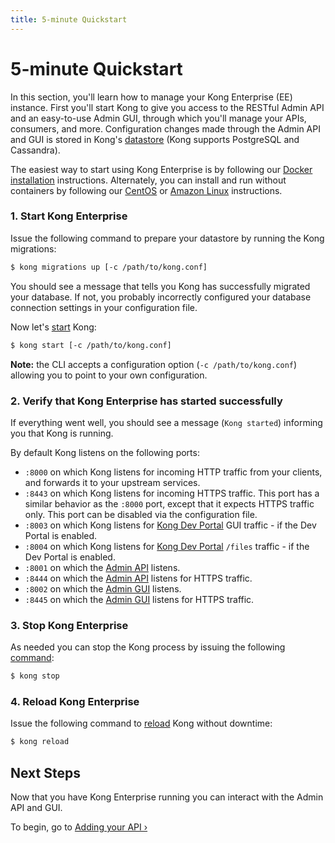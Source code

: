 ```yaml
---
title: 5-minute Quickstart
---
```


# 5-minute Quickstart

In this section, you'll learn how to manage your Kong Enterprise (EE)
instance. First you'll start Kong to give you access to the RESTful Admin API and an easy-to-use
Admin GUI, through which you'll manage your APIs, consumers, and more. Configuration changes made
through the Admin API and GUI is stored in Kong's [datastore][datastore-section]
(Kong supports PostgreSQL and Cassandra).

The easiest way to start using Kong Enterprise is by following our [Docker installation][docker] instructions. 
Alternately, you can install and run without containers by following our [CentOS][centos] or 
[Amazon Linux][amazonlinux] instructions.

### 1. Start Kong Enterprise

Issue the following command to prepare your datastore by running the Kong
migrations:

```bash
$ kong migrations up [-c /path/to/kong.conf]
```

You should see a message that tells you Kong has successfully migrated your
database. If not, you probably incorrectly configured your database
connection settings in your configuration file.

Now let's [start][CLI] Kong:

```bash
$ kong start [-c /path/to/kong.conf]
```

**Note:** the CLI accepts a configuration option (`-c /path/to/kong.conf`)
allowing you to point to your own configuration.

### 2. Verify that Kong Enterprise has started successfully

If everything went well, you should see a message (`Kong started`)
informing you that Kong is running.

By default Kong listens on the following ports:

- `:8000` on which Kong listens for incoming HTTP traffic from your
  clients, and forwards it to your upstream services.
- `:8443` on which Kong listens for incoming HTTPS traffic. This port has a
  similar behavior as the `:8000` port, except that it expects HTTPS
  traffic only. This port can be disabled via the configuration file.
- `:8003` on which Kong listens for [Kong Dev Portal][dev-portal] GUI traffic - if the Dev Portal is enabled.
- `:8004` on which Kong listens for [Kong Dev Portal][dev-portal] `/files` traffic - if the Dev Portal is enabled.
- `:8001` on which the [Admin API][API] listens.
- `:8444` on which the [Admin API][API] listens for HTTPS traffic.
- `:8002` on which the [Admin GUI][GUI] listens.
- `:8445` on which the [Admin GUI][GUI] listens for HTTPS traffic.


### 3. Stop Kong Enterprise

As needed you can stop the Kong process by issuing the following [command][CLI]:

```bash
$ kong stop
```

### 4. Reload Kong Enterprise

Issue the following command to [reload][CLI] Kong without downtime:

```bash
$ kong reload
```

## Next Steps

Now that you have Kong Enterprise running you can interact with the Admin API and GUI.

To begin, go to [Adding your API &rsaquo;][adding-your-api]

[CLI]: /latest/cli
[API]: /latest/admin-api
[GUI]: /enterprise/{{page.kong_version}}/admin-gui/
[datastore-section]: /latest/configuration/#datastore-section
[adding-your-api]: /enterprise/{{page.kong_version}}/getting-started/adding-your-api
[docker]: /enterprise/{{page.kong_version}}/installation/docker/
[centos]: /enterprise/{{page.kong_version}}/installation/centos/
[amazonlinux]: /enterprise/{{page.kong_version}}/installation/amazon-linux/
[dev-portal]: /enterprise/{{page.kong_version}}/developer-portal/introduction/



